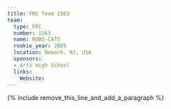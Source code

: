 ```yaml
---
title: FRC Team 1563
team:
  type: FRC
  number: 1563
  name: ROBO-CATS
  rookie_year: 2005
  location: Newark, NJ, USA
  sponsors:
  - Arts High School
  links:
    Website:
---
```


{% include remove_this_line_and_add_a_paragraph %}